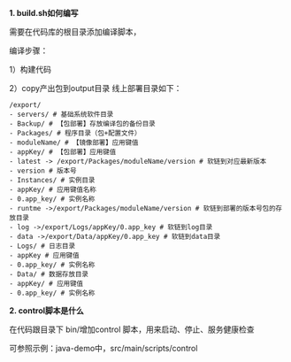 **1. build.sh如何编写**

需要在代码库的根目录添加编译脚本， 

编译步骤： 

1）构建代码 

2）copy产出包到output目录 
线上部署目录如下：
```
/export/ 
- servers/ # 基础系统软件目录 
- Backup/ # 【包部署】存放编译包的备份目录 
- Packages/ # 程序目录（包+配置文件） 
- moduleName/ # 【镜像部署】应用键值 
- appKey/ # 【包部署】应用键值 
- latest -> /export/Packages/moduleName/version # 软链到对应最新版本 
- version # 版本号 
- Instances/ # 实例目录 
- appKey/ # 应用键值名称 
- 0.app_key/ # 实例名称 
- runtme ->/export/Packages/moduleName/version # 软链到部署的版本号包的存放目录 
- log ->/export/Logs/appKey/0.app_key # 软链到log目录 
- data ->/export/Data/appKey/0.app_key # 软链到data目录 
- Logs/ # 日志目录 
- appKey # 应用键值 
- 0.app_key/ # 实例名称 
- Data/ # 数据存放目录 
- appKey/ # 应用键值 
- 0.app_key/ # 实例名称
```


**2. control脚本是什么**

在代码跟目录下 bin/增加control 脚本，用来启动、停止、服务健康检查 

可参照示例：java-demo中，src/main/scripts/control
